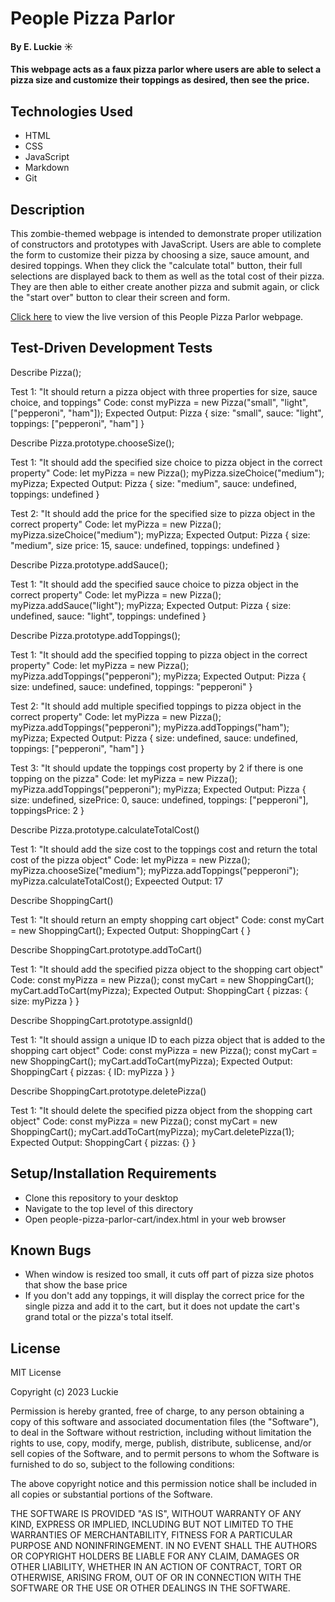 # People Pizza Parlor

#### By E. Luckie ☀️

#### This webpage acts as a faux pizza parlor where users are able to select a pizza size and customize their toppings as desired, then see the price.

## Technologies Used

* HTML
* CSS
* JavaScript
* Markdown
* Git

## Description

This zombie-themed webpage is intended to demonstrate proper utilization of constructors and prototypes with JavaScript. Users are able to complete the form to customize their pizza by choosing a size, sauce amount, and desired toppings. When they click the "calculate total" button, their full selections are displayed back to them as well as the total cost of their pizza. They are then able to either create another pizza and submit again, or click the "start over" button to clear their screen and form.

[Click here](https://eluckie.github.io/people-pizza-parlor/) to view the live version of this People Pizza Parlor webpage.

## Test-Driven Development Tests
Describe Pizza();

Test 1: "It should return a pizza object with three properties for size, sauce choice, and toppings"
Code: const myPizza = new Pizza("small", "light", ["pepperoni", "ham"]);
Expected Output:
Pizza { size: "small", sauce: "light", toppings: ["pepperoni", "ham"] }

Describe Pizza.prototype.chooseSize();

Test 1: "It should add the specified size choice to pizza object in the correct property"
Code:
let myPizza = new Pizza();
myPizza.sizeChoice("medium");
myPizza;
Expected Output:
Pizza { size: "medium", sauce: undefined, toppings: undefined }

Test 2: "It should add the price for the specified size to pizza object in the correct property"
Code:
let myPizza = new Pizza();
myPizza.sizeChoice("medium");
myPizza;
Expected Output:
Pizza { size: "medium", size price: 15, sauce: undefined, toppings: undefined }

Describe Pizza.prototype.addSauce();

Test 1: "It should add the specified sauce choice to pizza object in the correct property"
Code:
let myPizza = new Pizza();
myPizza.addSauce("light");
myPizza;
Expected Output:
Pizza { size: undefined, sauce: "light", toppings: undefined }

Describe Pizza.prototype.addToppings();

Test 1: "It should add the specified topping to pizza object in the correct property"
Code: 
let myPizza = new Pizza();
myPizza.addToppings("pepperoni");
myPizza;
Expected Output: 
Pizza { size: undefined, sauce: undefined, toppings: "pepperoni" }

Test 2: "It should add multiple specified toppings to pizza object in the correct property"
Code:
let myPizza = new Pizza();
myPizza.addToppings("pepperoni");
myPizza.addToppings("ham");
myPizza;
Expected Output:
Pizza { size: undefined, sauce: undefined, toppings: ["pepperoni", "ham"] }

Test 3: "It should update the toppings cost property by 2 if there is one topping on the pizza"
Code:
let myPizza = new Pizza();
myPizza.addToppings("pepperoni");
myPizza;
Expected Output:
Pizza { size: undefined, sizePrice: 0, sauce: undefined, toppings: ["pepperoni"], toppingsPrice: 2 }

Describe Pizza.prototype.calculateTotalCost()

Test 1: "It should add the size cost to the toppings cost and return the total cost of the pizza object"
Code:
let myPizza = new Pizza();
myPizza.chooseSize("medium");
myPizza.addToppings("pepperoni");
myPizza.calculateTotalCost();
Expeected Output: 17

Describe ShoppingCart()

Test 1: "It should return an empty shopping cart object"
Code: const myCart = new ShoppingCart();
Expected Output:
ShoppingCart { }

Describe ShoppingCart.prototype.addToCart()

Test 1: "It should add the specified pizza object to the shopping cart object"
Code:
const myPizza = new Pizza();
const myCart = new ShoppingCart();
myCart.addToCart(myPizza);
Expected Output:
ShoppingCart { pizzas: { size: myPizza } }

Describe ShoppingCart.prototype.assignId()

Test 1: "It should assign a unique ID to each pizza object that is added to the shopping cart object"
Code:
const myPizza = new Pizza();
const myCart = new ShoppingCart();
myCart.addToCart(myPizza);
Expected Output:
ShoppingCart { pizzas: { ID: myPizza } }

Describe ShoppingCart.prototype.deletePizza()

Test 1: "It should delete the specified pizza object from the shopping cart object"
Code:
const myPizza = new Pizza();
const myCart = new ShoppingCart();
myCart.addToCart(myPizza);
myCart.deletePizza(1);
Expected Output:
ShoppingCart { pizzas: {} }


## Setup/Installation Requirements

* Clone this repository to your desktop
* Navigate to the top level of this directory
* Open people-pizza-parlor-cart/index.html in your web browser

## Known Bugs

* When window is resized too small, it cuts off part of pizza size photos that show the base price
* If you don't add any toppings, it will display the correct price for the single pizza and add it to the cart, but it does not update the cart's grand total or the pizza's total itself.

## License

MIT License

Copyright (c) 2023 Luckie

Permission is hereby granted, free of charge, to any person obtaining a copy of this software and associated documentation files (the "Software"), to deal in the Software without restriction, including without limitation the rights to use, copy, modify, merge, publish, distribute, sublicense, and/or sell copies of the Software, and to permit persons to whom the Software is furnished to do so, subject to the following conditions:

The above copyright notice and this permission notice shall be included in all copies or substantial portions of the Software.

THE SOFTWARE IS PROVIDED "AS IS", WITHOUT WARRANTY OF ANY KIND, EXPRESS OR IMPLIED, INCLUDING BUT NOT LIMITED TO THE WARRANTIES OF MERCHANTABILITY, FITNESS FOR A PARTICULAR PURPOSE AND NONINFRINGEMENT. IN NO EVENT SHALL THE AUTHORS OR COPYRIGHT HOLDERS BE LIABLE FOR ANY CLAIM, DAMAGES OR OTHER LIABILITY, WHETHER IN AN ACTION OF CONTRACT, TORT OR OTHERWISE, ARISING FROM, OUT OF OR IN CONNECTION WITH THE SOFTWARE OR THE USE OR OTHER DEALINGS IN THE SOFTWARE.

